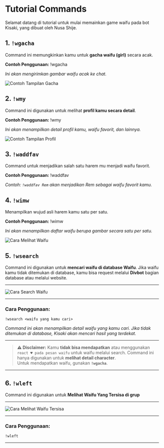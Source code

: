 # Tutorial Commands

Selamat datang di tutorial untuk mulai memainkan game waifu pada bot Kisaki, yang dibuat oleh Nusa Shije.

## 1. `!wgacha`
Command ini memungkinkan kamu untuk **gacha waifu (girl)** secara acak.

**Contoh Penggunaan:**
!wgacha

*Ini akan mengirimkan gambar waifu acak ke chat.*

![Contoh Tampilan Gacha](https://raw.githubusercontent.com/TabawaX/waifudb/refs/heads/master/other/docs/Screenshot_20241204-102046.jpg)


## 2. `!wmy`
Command ini digunakan untuk melihat **profil kamu secara detail**.

**Contoh Penggunaan:**
!wmy

*Ini akan menampilkan detail profil kamu, waifu favorit, dan lainnya.*

![Contoh Tampilan Profil](https://raw.githubusercontent.com/TabawaX/waifudb/refs/heads/master/other/docs/Screenshot_20241204-095204.jpg)

## 3. `!waddfav`
Command untuk menjadikan salah satu harem mu menjadi waifu favorit.

**Contoh Penggunaan:**
!waddfav <nama-waifu>

*Contoh: `!waddfav Rem` akan menjadikan Rem sebagai waifu favorit kamu.*

## 4. `!wimw`
Menampilkan wujud asli harem kamu satu per satu.

**Contoh Penggunaan:**
!wimw

*Ini akan menampilkan daftar waifu berupa gambar secara satu per satu.*

![Cara Melihat Waifu](https://raw.githubusercontent.com/TabawaX/waifudb/refs/heads/master/other/docs/Screenshot_20241204-103907.jpg)

## 5. `!wsearch`

Command ini digunakan untuk **mencari waifu di database Waifu**. Jika waifu kamu tidak ditemukan di database, kamu bisa request melalui **Divbot** bagian database atau melalui website.

---

![Cara Search Waifu](https://raw.githubusercontent.com/TabawaX/waifudb/refs/heads/master/other/docs/Screenshot_20241205-192035.png)

---

### Cara Penggunaan:
```plaintext
!wsearch <waifu yang kamu cari>
```

*Command ini akan menampilkan detail waifu yang kamu cari. Jika tidak ditemukan di database, Kisaki akan mencari hasil yang terdekat.*

---

> **⚠️ Disclaimer:**
Kamu **tidak bisa mendapatkan** atau menggunakan `react ♥️ pada pesan waifu` untuk waifu melalui search. Command ini hanya digunakan untuk **melihat detail character**.  
Untuk mendapatkan waifu, gunakan **`!wgacha`**.

---

## 6. `!wleft`

Command ini digunakan untuk **Melihat Waifu Yang Tersisa di grup**

---

![Cara Melihat Waifu Tersisa](https://raw.githubusercontent.com/TabawaX/waifudb/refs/heads/master/docs/Screenshot_20241217-203304.jpg)

---

### Cara Penggunaan:
```plaintext
!wleft 
```
---

